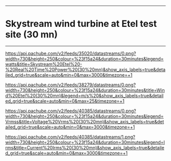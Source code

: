 
---


# Skystream wind turbine at Etel test site (30 mn) #


---


https://api.pachube.com/v2/feeds/35020/datastreams/0.png?width=730&height=250&colour=%23f15a24&duration=30minutes&legend=watts&title=Skystream%20Etel%20-%20Real%20Time%20Power%20(30%20mn)&show_axis_labels=true&detailed_grid=true&scale=auto&min=0&max=3000&timezone=+1

https://api.pachube.com/v2/feeds/38279/datastreams/0.png?width=730&height=250&colour=%23f15a24&duration=30minutes&title=Wind%20Etel%20(30%20mn)&legend=m/s%20&show_axis_labels=true&detailed_grid=true&scale=auto&min=0&max=25&timezone=+1

https://api.pachube.com/v2/feeds/40385/datastreams/0.png?width=730&height=250&colour=%23f15a24&duration=30minutes&legend=Vrmss&title=Voltage%20Vrms%20(30%20mn)&show_axis_labels=true&detailed_grid=true&scale=auto&min=0&max=3000&timezone=+1

https://api.pachube.com/v2/feeds/40385/datastreams/1.png?width=730&height=250&colour=%23f15a24&duration=30minutes&legend=Irms&title=Current%20Irms%20(30%20mn)&show_axis_labels=true&detailed_grid=true&scale=auto&min=0&max=3000&timezone=+1